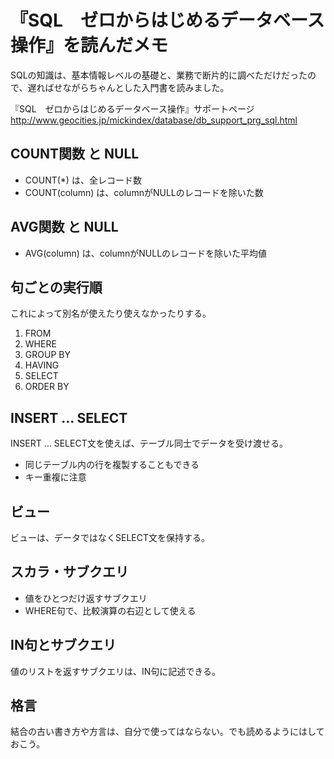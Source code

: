 # 『SQL　ゼロからはじめるデータベース操作』を読んだメモ

SQLの知識は、基本情報レベルの基礎と、業務で断片的に調べただけだったので、遅ればせながらちゃんとした入門書を読みました。

『SQL　ゼロからはじめるデータベース操作』サポートページ
<br />
http://www.geocities.jp/mickindex/database/db_support_prg_sql.html

## COUNT関数 と NULL

* COUNT(\*) は、全レコード数
* COUNT(column) は、columnがNULLのレコードを除いた数

## AVG関数 と NULL

* AVG(column) は、columnがNULLのレコードを除いた平均値

## 句ごとの実行順

これによって別名が使えたり使えなかったりする。

1. FROM
2. WHERE
3. GROUP BY
4. HAVING
5. SELECT
6. ORDER BY

## INSERT … SELECT

INSERT … SELECT文を使えば、テーブル同士でデータを受け渡せる。

* 同じテーブル内の行を複製することもできる
* キー重複に注意

## ビュー

ビューは、データではなくSELECT文を保持する。

## スカラ・サブクエリ

* 値をひとつだけ返すサブクエリ
* WHERE句で、比較演算の右辺として使える

## IN句とサブクエリ

値のリストを返すサブクエリは、IN句に記述できる。

## 格言

>
結合の古い書き方や方言は、自分で使ってはならない。でも読めるようにはしておこう。
